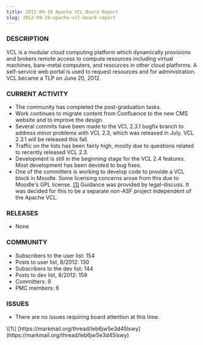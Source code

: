 ```yaml
---
title: 2012-09-19 Apache VCL Board Report
slug: 2012-09-19-apache-vcl-board-report
---
```


### DESCRIPTION

VCL is a modular cloud computing platform which dynamically provisions and
brokers remote access to compute resources including virtual machines,
bare-metal computers, and resources in other cloud platforms. A
self-service web portal is used to request resources and for
administration. VCL became a TLP on June 20, 2012.

### CURRENT ACTIVITY
* The community has completed the post-graduation tasks.
* Work continues to migrate content from Confluence to the new CMS website
and to improve the design.
* Several commits have been made to the VCL 2.3.1 bugfix branch to address
minor problems with VCL 2.3, which was released in July. VCL 2.3.1 will be
released this fall.
* Traffic on the lists has been fairly high, mostly due to questions
related to recently released VCL 2.3.
* Development is still in the beginning stage for the VCL 2.4 features. 
Most development has been devoted to bug fixes.
* One of the committers is working to develop code to provide a VCL block
in Moodle. Some licensing concerns arose from this due to Moodle's GPL
license. [\[1\]](#1)
 Guidance was provided by legal-discuss. It was decided for this to be a
separate non-ASF project independent of the Apache VCL.

### RELEASES
* None

### COMMUNITY
* Subscribers to the user list: 154
* Posts to user list, 8/2012: 130
* Subscribers to the dev list: 144
* Posts to dev list, 8/2012: 159
* Committers: 9
* PMC members: 6

### ISSUES
* There are no issues requiring board attention at this time.

<a name="1" />
\[1\] [https://markmail.org/thread/leb6jw5e3d45lswy](https://markmail.org/thread/leb6jw5e3d45lswy)
